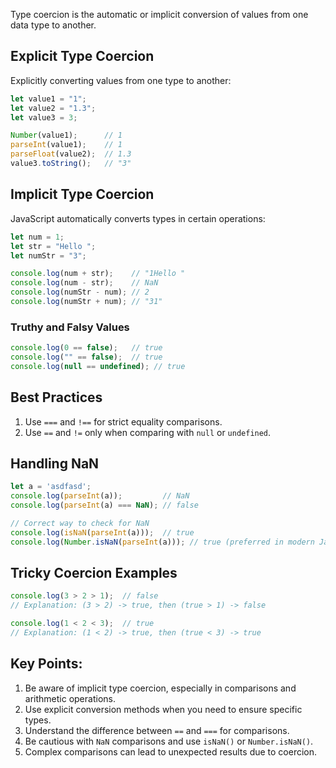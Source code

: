 Type coercion is the automatic or implicit conversion of values from one data type to another. 
## Explicit Type Coercion

Explicitly converting values from one type to another:

```javascript
let value1 = "1";
let value2 = "1.3";
let value3 = 3;

Number(value1);      // 1
parseInt(value1);    // 1
parseFloat(value2);  // 1.3
value3.toString();   // "3"
```

## Implicit Type Coercion

JavaScript automatically converts types in certain operations:

```javascript
let num = 1;
let str = "Hello ";
let numStr = "3";

console.log(num + str);    // "1Hello "
console.log(num - str);    // NaN
console.log(numStr - num); // 2
console.log(numStr + num); // "31"
```

### Truthy and Falsy Values

```javascript
console.log(0 == false);   // true
console.log("" == false);  // true
console.log(null == undefined); // true
```

## Best Practices

1. Use `===` and `!==` for strict equality comparisons.
2. Use `==` and `!=` only when comparing with `null` or `undefined`.

## Handling NaN

```javascript
let a = 'asdfasd';
console.log(parseInt(a));         // NaN
console.log(parseInt(a) === NaN); // false

// Correct way to check for NaN
console.log(isNaN(parseInt(a)));  // true
console.log(Number.isNaN(parseInt(a))); // true (preferred in modern JavaScript)
```

## Tricky Coercion Examples

```javascript
console.log(3 > 2 > 1);  // false
// Explanation: (3 > 2) -> true, then (true > 1) -> false

console.log(1 < 2 < 3);  // true
// Explanation: (1 < 2) -> true, then (true < 3) -> true
```

## Key Points:

1. Be aware of implicit type coercion, especially in comparisons and arithmetic operations.
2. Use explicit conversion methods when you need to ensure specific types.
3. Understand the difference between `==` and `===` for comparisons.
4. Be cautious with `NaN` comparisons and use `isNaN()` or `Number.isNaN()`.
5. Complex comparisons can lead to unexpected results due to coercion.
